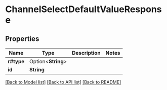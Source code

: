 # ChannelSelectDefaultValueResponse

## Properties

Name | Type | Description | Notes
------------ | ------------- | ------------- | -------------
**r#type** | Option<**String**> |  | 
**id** | **String** |  | 

[[Back to Model list]](../README.md#documentation-for-models) [[Back to API list]](../README.md#documentation-for-api-endpoints) [[Back to README]](../README.md)


